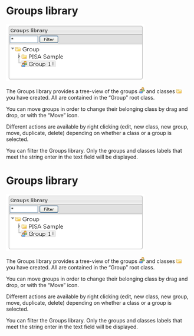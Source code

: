 <!--
author:
    - 'Jérôme Bogaerts'
created_at: '2012-04-03 14:15:47'
updated_at: '2013-03-13 13:56:46'
tags:
    - 'Manage Groups'
-->

Groups library
==============

![](../resources/groups-library.png)

The Groups library provides a tree-view of the groups ![](../resources/Group_icon_library.png) and classes ![](../resources/Class_icon_library.png) you have created. All are contained in the “Group” root class.

You can move groups in order to change their belonging class by drag and drop, or with the “Move” icon.

Different actions are available by right clicking (edit, new class, new group, move, duplicate, delete) depending on whether a class or a group is selected.

You can filter the Groups library. Only the groups and classes labels that meet the string enter in the text field will be displayed.

Groups library
==============

![](../resources/groups-library.png)

The Groups library provides a tree-view of the groups ![](../resources/Group_icon_library.png) and classes ![](../resources/Class_icon_library.png) you have created. All are contained in the “Group” root class.

You can move groups in order to change their belonging class by drag and drop, or with the “Move” icon.

Different actions are available by right clicking (edit, new class, new group, move, duplicate, delete) depending on whether a class or a group is selected.

You can filter the Groups library. Only the groups and classes labels that meet the string enter in the text field will be displayed.


